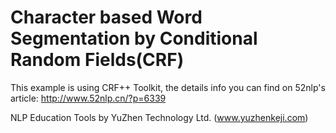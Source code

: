 Character based Word Segmentation by Conditional Random Fields(CRF)
====================

This example is using CRF++ Toolkit, the details info you can find on 52nlp's article: http://www.52nlp.cn/?p=6339

NLP Education Tools by YuZhen Technology Ltd. (www.yuzhenkeji.com)
